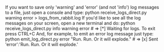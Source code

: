 If you want to save only 'warning' and 'error' (and not 'info') log messages to a file, just open a console and type:
    python receive_logs_direct.py warning error > logs_from_rabbit.log
If you'd like to see all the log messages on your screen, open a new terminal and do:
    python receive_logs_direct.py info warning error
        # => [*] Waiting for logs. To exit press CTRL+C
And, for example, to emit an error log message just type:
    python emit_log_direct.py error "Run. Run. Or it will explode."
        # => [x] Sent 'error':'Run. Run. Or it will explode.'
